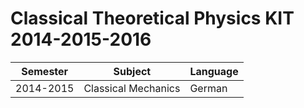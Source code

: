 Classical Theoretical Physics KIT 2014-2015-2016
================================================


| Semester  | Subject             | Language |
|-----------|---------------------|----------|
| 2014-2015 | Classical Mechanics | German   |




